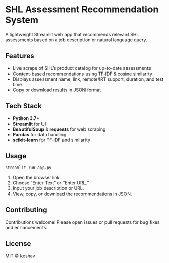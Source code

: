 
# SHL Assessment Recommendation System

A lightweight Streamlit web app that recommends relevant SHL assessments based on a job description or natural language query.  

## Features
- Live scrape of SHL’s product catalog for up-to-date assessments  
- Content-based recommendations using TF‑IDF & cosine similarity  
- Displays assessment name, link, remote/IRT support, duration, and test time  
- Copy or download results in JSON format

## Tech Stack
- **Python 3.7+**  
- **Streamlit** for UI  
- **BeautifulSoup** & **requests** for web scraping  
- **Pandas** for data handling  
- **scikit‑learn** for TF‑IDF and similarity

## Usage
```bash
streamlit run app.py
```
1. Open the browser link.  
2. Choose “Enter Text” or “Enter URL.”  
3. Input your job description or URL.  
4. View, copy, or download the recommendations in JSON.

## Contributing
Contributions welcome! Please open issues or pull requests for bug fixes and enhancements.

## License
MIT © keshav

